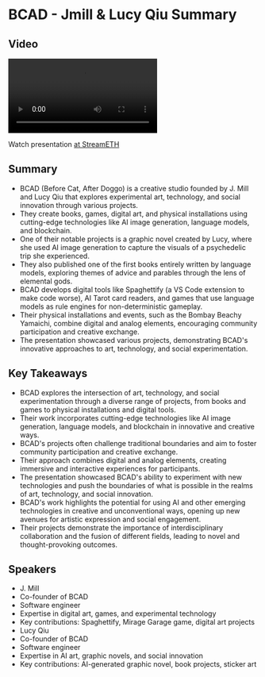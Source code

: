 # BCAD - Jmill & Lucy Qiu Summary

## Video
<video controls>
<source src="https://vod-cdn.lp-playback.studio/raw/jxf4iblf6wlsyor6526t4tcmtmqa/catalyst-vod-com/hls/f303g649sulodyq2/index.m3u8" type="application/x-mpegURL">
  Your browser does not support the video tag.
</video>

Watch presentation [at StreamETH](https://streameth.org/edge_city/watch?session=670e4cde50c4a85480bfdd69)

## Summary
- BCAD (Before Cat, After Doggo) is a creative studio founded by J. Mill and Lucy Qiu that explores experimental art, technology, and social innovation through various projects.
- They create books, games, digital art, and physical installations using cutting-edge technologies like AI image generation, language models, and blockchain.
- One of their notable projects is a graphic novel created by Lucy, where she used AI image generation to capture the visuals of a psychedelic trip she experienced.
- They also published one of the first books entirely written by language models, exploring themes of advice and parables through the lens of elemental gods.
- BCAD develops digital tools like Spaghettify (a VS Code extension to make code worse), AI Tarot card readers, and games that use language models as rule engines for non-deterministic gameplay.
- Their physical installations and events, such as the Bombay Beachy Yamaichi, combine digital and analog elements, encouraging community participation and creative exchange.
- The presentation showcased various projects, demonstrating BCAD's innovative approaches to art, technology, and social experimentation.

## Key Takeaways
- BCAD explores the intersection of art, technology, and social experimentation through a diverse range of projects, from books and games to physical installations and digital tools.
- Their work incorporates cutting-edge technologies like AI image generation, language models, and blockchain in innovative and creative ways.
- BCAD's projects often challenge traditional boundaries and aim to foster community participation and creative exchange.
- Their approach combines digital and analog elements, creating immersive and interactive experiences for participants.
- The presentation showcased BCAD's ability to experiment with new technologies and push the boundaries of what is possible in the realms of art, technology, and social innovation.
- BCAD's work highlights the potential for using AI and other emerging technologies in creative and unconventional ways, opening up new avenues for artistic expression and social engagement.
- Their projects demonstrate the importance of interdisciplinary collaboration and the fusion of different fields, leading to novel and thought-provoking outcomes.

## Speakers
- J. Mill
- Co-founder of BCAD
- Software engineer
- Expertise in digital art, games, and experimental technology
- Key contributions: Spaghettify, Mirage Garage game, digital art projects
- Lucy Qiu
- Co-founder of BCAD
- Software engineer
- Expertise in AI art, graphic novels, and social innovation
- Key contributions: AI-generated graphic novel, book projects, sticker art

